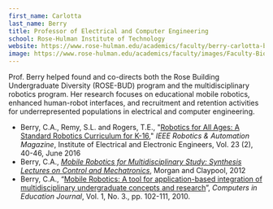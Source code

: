 ```yaml
---
first_name: Carlotta
last_name: Berry
title: Professor of Electrical and Computer Engineering
school: Rose-Hulman Institute of Technology
website: https://www.rose-hulman.edu/academics/faculty/berry-carlotta-berry123.html
image: https://www.rose-hulman.edu/academics/faculty/images/Faculty-Bio-Headshots/Berry_Carlotta.jpg
---
```

Prof. Berry helped found and co-directs both the Rose Building Undergraduate Diversity (ROSE-BUD) program and the multidisciplinary robotics program. Her research focuses on educational mobile robotics, enhanced human-robot interfaces, and recruitment and retention activities for underrepresented populations in electrical and computer engineering.
* Berry, C.A., Remy, S.L. and Rogers, T.E., "[Robotics for All Ages: A Standard Robotics Curriculum for K-16](https://ieeexplore.ieee.org/abstract/document/7475491)," _IEEE Robotics & Automation Magazine_, Institute of Electrical and Electronic Engineers, Vol. 23 (2), 40-46, June 2016
* Berry, C.A., _[Mobile Robotics for Multidisciplinary Study: Synthesis Lectures on Control and Mechatronics](https://www.morganclaypool.com/doi/abs/10.2200/S00407ED1V01Y201203CRM004)_, Morgan and Claypool, 2012
* Berry, C.A., “[Mobile Robotics: A tool for application-based integration of multidisciplinary undergraduate concepts and research](https://www.asee.org/papers-and-publications/publications/division-publications/computers-in-education-journal/papers/16243_1.pdf)”, _Computers in Education Journal_, Vol. 1, No. 3., pp. 102-111, 2010.
